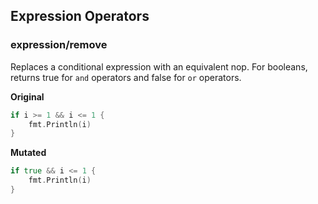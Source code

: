 ## Expression Operators

### expression/remove

Replaces a conditional expression with an equivalent nop. For booleans, returns true for `and` operators and false for `or` operators.


**Original**
```go
if i >= 1 && i <= 1 {
	fmt.Println(i)
}
```

**Mutated**
```go
if true && i <= 1 {
    fmt.Println(i)
}
```